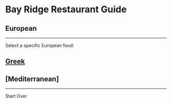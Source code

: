 # Bay Ridge Restaurant Guide
## European
---
Select a specific European food:
## [Greek](greek.md)
## [Mediterranean]
---
Start Over